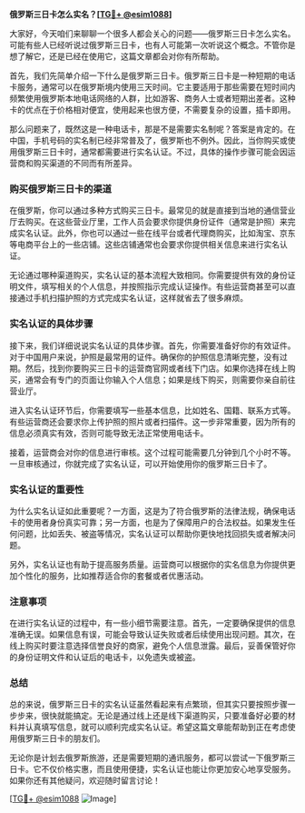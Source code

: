 **俄罗斯三日卡怎么实名？[[TG💪+ @esim1088](https://t.me/s/esim1088)]**

大家好，今天咱们来聊聊一个很多人都会关心的问题——俄罗斯三日卡怎么实名。可能有些人已经听说过俄罗斯三日卡，也有人可能第一次听说这个概念。不管你是想了解它，还是已经在使用它，这篇文章都会对你有所帮助。

首先，我们先简单介绍一下什么是俄罗斯三日卡。俄罗斯三日卡是一种短期的电话卡服务，通常可以在俄罗斯境内使用三天时间。它主要适用于那些需要在短时间内频繁使用俄罗斯本地电话网络的人群，比如游客、商务人士或者短期出差者。这种卡的优点在于价格相对便宜，使用起来也很方便，不需要复杂的设置，插卡即用。

那么问题来了，既然这是一种电话卡，那是不是需要实名制呢？答案是肯定的。在中国，手机号码的实名制已经非常普及了，俄罗斯也不例外。因此，当你购买或使用俄罗斯三日卡时，通常都需要进行实名认证。不过，具体的操作步骤可能会因运营商和购买渠道的不同而有所差异。

### **购买俄罗斯三日卡的渠道**

在俄罗斯，你可以通过多种方式购买三日卡。最常见的就是直接到当地的通信营业厅去购买。在这些营业厅里，工作人员会要求你提供身份证件（通常是护照）来完成实名认证。此外，你也可以通过一些在线平台或者代理商购买，比如淘宝、京东等电商平台上的一些店铺。这些店铺通常也会要求你提供相关信息来进行实名认证。

无论通过哪种渠道购买，实名认证的基本流程大致相同。你需要提供有效的身份证明文件，填写相关的个人信息，并按照指示完成认证操作。有些运营商甚至可以直接通过手机扫描护照的方式完成实名认证，这样就省去了很多麻烦。

### **实名认证的具体步骤**

接下来，我们详细说说实名认证的具体步骤。首先，你需要准备好你的有效证件。对于中国用户来说，护照是最常用的证件。确保你的护照信息清晰完整，没有过期。然后，找到你要购买三日卡的运营商官网或者线下门店。如果你选择在线上购买，通常会有专门的页面让你输入个人信息；如果是线下购买，则需要你亲自前往营业厅。

进入实名认证环节后，你需要填写一些基本信息，比如姓名、国籍、联系方式等。有些运营商还会要求你上传护照的照片或者扫描件。这一步非常重要，因为所有的信息必须真实有效，否则可能导致无法正常使用电话卡。

接着，运营商会对你的信息进行审核。这个过程可能需要几分钟到几个小时不等。一旦审核通过，你就完成了实名认证，可以开始使用你的俄罗斯三日卡了。

### **实名认证的重要性**

为什么实名认证如此重要呢？一方面，这是为了符合俄罗斯的法律法规，确保电话卡的使用者身份真实可靠；另一方面，也是为了保障用户的合法权益。如果发生任何问题，比如丢失、被盗等情况，实名认证可以帮助你更快地找回损失或者解决问题。

另外，实名认证也有助于提高服务质量。运营商可以根据你的实名信息为你提供更加个性化的服务，比如推荐适合你的套餐或者优惠活动。

### **注意事项**

在进行实名认证的过程中，有一些小细节需要注意。首先，一定要确保提供的信息准确无误。如果信息有误，可能会导致认证失败或者后续使用出现问题。其次，在线上购买时要注意选择信誉良好的商家，避免个人信息泄露。最后，妥善保管好你的身份证明文件和认证后的电话卡，以免遗失或被盗。

### **总结**

总的来说，俄罗斯三日卡的实名认证虽然看起来有点繁琐，但其实只要按照步骤一步步来，很快就能搞定。无论是通过线上还是线下渠道购买，只要准备好必要的材料并认真填写信息，就可以顺利完成实名认证。希望这篇文章能帮助到正在考虑使用俄罗斯三日卡的朋友们。

无论你是计划去俄罗斯旅游，还是需要短期的通讯服务，都可以尝试一下俄罗斯三日卡。它不仅价格实惠，而且使用便捷，实名认证也能让你更加安心地享受服务。如果你还有其他疑问，欢迎随时留言讨论！

[[TG💪+ @esim1088](https://t.me/s/esim1088) ![Image](https://i.postimg.cc/4NQfJmqS/Snipaste-2025-05-13-00-14-12.png)]